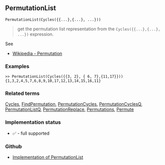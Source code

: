 ## PermutationList

```
PermutationList(Cycles({{...},{...}, ...}))
```

> get the permutation list representation from the `Cycles({{...},{...}, ...})` expression.
 
See 
* [Wikipedia - Permutation](https://en.wikipedia.org/wiki/Permutation)
	 
### Examples

```
>> PermutationList(Cycles({{3, 2}, { 6, 7},{11,17}})) 
{1,3,2,4,5,7,6,8,9,10,17,12,13,14,15,16,11}
```

### Related terms 
[Cycles](Cycles.md), [FindPermutation](FindPermutation.md), [PermutationCycles](PermutationCycles.md), [PermutationCyclesQ](PermutationCyclesQ.md), [PermutationListQ](PermutationListQ.md), [PermutationReplace](PermutationReplace.md), [Permutations](Permutations.md), [Permute](Permute.md)






### Implementation status

* &#x2705; - full supported

### Github

* [Implementation of PermutationList](https://github.com/axkr/symja_android_library/blob/master/symja_android_library/matheclipse-core/src/main/java/org/matheclipse/core/builtin/Combinatoric.java#L1679) 

